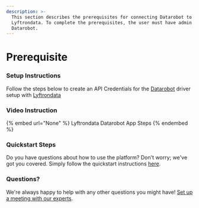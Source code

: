 ```yaml
---
description: >-
  This section describes the prerequisites for connecting Datarobot to
  Lyftrondata. To complete the prerequisites, the user must have admin access to
  Datarobot.
---
```


# Prerequisite

<mark style="color:blue;"></mark>

### Setup Instructions

Follow the steps below to create an API Credentials for the [Datarobot](None) driver setup with [Lyftrondata](https://www.lyftrondata.com)

### Video Instruction

{% embed url="None" %}
Lyftrondata Datarobot App Steps
{% endembed %}

### Quickstart Steps

Do you have questions about how to use the platform? Don't worry; we've got you covered. Simply follow the quickstart instructions [here](README.md).

### Questions? <a href="#questions" id="questions"></a>

We're always happy to help with any other questions you might have! [Set up a meeting with our experts](https://www.lyftrondata.com/book-a-meeting/).

